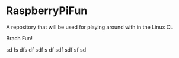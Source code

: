 # RaspberryPiFun
A repository that will be used for playing around with in the Linux CL

Brach Fun!

sd
fs
dfs
df
sdf
s
df
sdf
sdf
sf
sd
